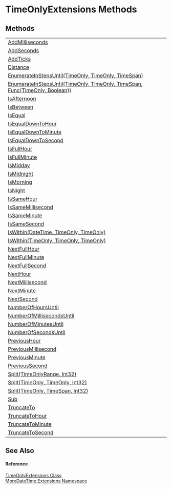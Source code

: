 # TimeOnlyExtensions Methods




## Methods
<table>
<tr>
<td><a href="db5b6de2-4b7a-2a96-8775-6c1bb96d54e5">AddMilliseconds</a></td>
<td> </td></tr>
<tr>
<td><a href="2c808221-77b7-35be-80f4-75acb811090d">AddSeconds</a></td>
<td> </td></tr>
<tr>
<td><a href="b540937b-92b7-31d0-206e-266f42fd3b16">AddTicks</a></td>
<td> </td></tr>
<tr>
<td><a href="92132f07-d34d-939e-7b94-bdbae2d2e285">Distance</a></td>
<td> </td></tr>
<tr>
<td><a href="4364e620-4f65-10bd-1277-25874c8cfa3b">EnumerateInStepsUntil(TimeOnly, TimeOnly, TimeSpan)</a></td>
<td> </td></tr>
<tr>
<td><a href="4f609ab9-1a2f-bff9-1024-3ec2a5533a90">EnumerateInStepsUntil(TimeOnly, TimeOnly, TimeSpan, Func(TimeOnly, Boolean))</a></td>
<td> </td></tr>
<tr>
<td><a href="c1274583-b695-ecae-a71d-36f7b1b3e27c">IsAfternoon</a></td>
<td> </td></tr>
<tr>
<td><a href="0240413e-87a0-eab0-06aa-5c2078ac0ad5">IsBetween</a></td>
<td> </td></tr>
<tr>
<td><a href="0fd75714-8694-1a61-6049-948a43784905">IsEqual</a></td>
<td> </td></tr>
<tr>
<td><a href="3b74d2c2-b9f7-1cd6-9fde-e92cc6233399">IsEqualDownToHour</a></td>
<td> </td></tr>
<tr>
<td><a href="f2aa9906-330a-efb9-c422-b84e0675f324">IsEqualDownToMinute</a></td>
<td> </td></tr>
<tr>
<td><a href="ab10857f-37a8-5200-c84c-dacfe1a012e1">IsEqualDownToSecond</a></td>
<td> </td></tr>
<tr>
<td><a href="1530c907-21b3-3968-8920-82d913da6d4b">IsFullHour</a></td>
<td> </td></tr>
<tr>
<td><a href="415871f9-f9da-125e-32a9-05d178dd2504">IsFullMinute</a></td>
<td> </td></tr>
<tr>
<td><a href="20abf02c-6ca1-6996-e2af-0364dbd61296">IsMidday</a></td>
<td> </td></tr>
<tr>
<td><a href="9b867c5d-6909-c2d5-6a31-454a12cc8398">IsMidnight</a></td>
<td> </td></tr>
<tr>
<td><a href="96661354-9fdf-ada3-34c5-2e009e1d9a6a">IsMorning</a></td>
<td> </td></tr>
<tr>
<td><a href="d552dafd-4009-cf6e-8491-5e80f45e0258">IsNight</a></td>
<td> </td></tr>
<tr>
<td><a href="c5985c5f-8e5b-3b33-27a3-50917f87e8a7">IsSameHour</a></td>
<td> </td></tr>
<tr>
<td><a href="67b9c5b8-8f17-01fc-5023-542348010e53">IsSameMillisecond</a></td>
<td> </td></tr>
<tr>
<td><a href="1cba24b2-6274-b11f-2281-ad7613511957">IsSameMinute</a></td>
<td> </td></tr>
<tr>
<td><a href="92e120db-9730-ef79-8fd2-1d091d5b54e2">IsSameSecond</a></td>
<td> </td></tr>
<tr>
<td><a href="4eac331f-8a72-72b1-f53b-d8229998eebf">IsWithin(DateTime, TimeOnly, TimeOnly)</a></td>
<td> </td></tr>
<tr>
<td><a href="1afee630-632b-b507-e254-25a94dabb5c2">IsWithin(TimeOnly, TimeOnly, TimeOnly)</a></td>
<td> </td></tr>
<tr>
<td><a href="605d719b-30ce-4c3a-0036-9462d7f4df89">NextFullHour</a></td>
<td> </td></tr>
<tr>
<td><a href="87c2ee8a-a682-b624-a2e9-08e2f0dcb884">NextFullMinute</a></td>
<td> </td></tr>
<tr>
<td><a href="f6022592-56a3-8e40-0423-edd94bfbd2ee">NextFullSecond</a></td>
<td> </td></tr>
<tr>
<td><a href="eb317f9d-1b2d-dab0-f6ec-43d652ee5ca8">NextHour</a></td>
<td> </td></tr>
<tr>
<td><a href="c6cb8b5b-362f-ac6a-845e-09512099651b">NextMillisecond</a></td>
<td> </td></tr>
<tr>
<td><a href="7cf471f6-6cd6-718a-24d9-0fc6c8072299">NextMinute</a></td>
<td> </td></tr>
<tr>
<td><a href="8fefb7e2-c72d-7a5e-70d4-4d158c29e911">NextSecond</a></td>
<td> </td></tr>
<tr>
<td><a href="02ea747b-e651-baee-56a8-b3c29256c8fb">NumberOfHoursUntil</a></td>
<td> </td></tr>
<tr>
<td><a href="1fc9b491-6340-1fe4-d0f6-ea426ff03c9e">NumberOfMillisecondsUntil</a></td>
<td> </td></tr>
<tr>
<td><a href="b4ffd60f-da15-1720-9a3d-73f2f7c99c42">NumberOfMinutesUntil</a></td>
<td> </td></tr>
<tr>
<td><a href="d86e6d55-8c90-a3c5-6c70-f41d34e49c04">NumberOfSecondsUntil</a></td>
<td> </td></tr>
<tr>
<td><a href="c14b98fb-fcd5-67ca-2b74-1bda1589c2f2">PreviousHour</a></td>
<td> </td></tr>
<tr>
<td><a href="77578bb6-f3e5-d380-10e7-3e7e60bfaf13">PreviousMillisecond</a></td>
<td> </td></tr>
<tr>
<td><a href="d16b255c-1c20-556d-2fa6-ea48e5d930f3">PreviousMinute</a></td>
<td> </td></tr>
<tr>
<td><a href="b99afaf9-799b-9b30-eb42-3dfe7b7ed0b5">PreviousSecond</a></td>
<td> </td></tr>
<tr>
<td><a href="11353677-9b0a-0a29-a7aa-64ee79220e01">Split(TimeOnlyRange, Int32)</a></td>
<td> </td></tr>
<tr>
<td><a href="7f1e3b95-5f0e-bb4a-1c42-db68f74e65a9">Split(TimeOnly, TimeOnly, Int32)</a></td>
<td> </td></tr>
<tr>
<td><a href="7f4e36fe-0d3d-335b-bef6-9f0d315d1a23">Split(TimeOnly, TimeSpan, Int32)</a></td>
<td> </td></tr>
<tr>
<td><a href="da75eb10-e440-89f8-ae66-3443e1aa5883">Sub</a></td>
<td> </td></tr>
<tr>
<td><a href="1ce03291-4acb-fbc8-271a-0d9ecc54b476">TruncateTo</a></td>
<td> </td></tr>
<tr>
<td><a href="e33f8961-a514-fc7e-46a0-946a3810e8f3">TruncateToHour</a></td>
<td> </td></tr>
<tr>
<td><a href="0db32f0d-a357-740c-bb7e-5f67ba3ca018">TruncateToMinute</a></td>
<td> </td></tr>
<tr>
<td><a href="27b63c7c-be4b-c834-f25c-ded9055dfd39">TruncateToSecond</a></td>
<td> </td></tr>
</table>

## See Also


#### Reference
<a href="5a9d0c73-a28f-a204-afc9-9f3828811bec">TimeOnlyExtensions Class</a>  
<a href="3139ad8c-443b-c9bf-71c7-2dc294c1d234">MoreDateTime.Extensions Namespace</a>  
